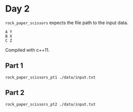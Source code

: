# Day 2
`rock_paper_scissors` expects the file path to the input data.

    A Y
    B X
    C Z

Compiled with c++11. 

## Part 1
`rock_paper_scissors_pt1 ./data/input.txt`
## Part 2
`rock_paper_scissors_pt2 ./data/input.txt`

